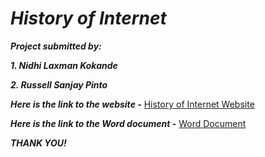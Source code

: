 # ***History of Internet***

***Project submitted by:***

***1. Nidhi Laxman Kokande***

***2. Russell Sanjay Pinto***

***Here is the link to the website -***
[History of Internet Website](https://github.com/russell-007-coder/History-of-Internet.git)

***Here is the link to the Word document -***
[Word Document](https://github.com/russell-007-coder/History-of-Internet/blob/main/WDS%20word%20doc/WDS%20word.docx)

***THANK YOU!***
